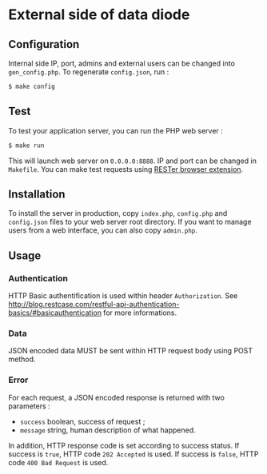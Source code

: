# External side of data diode

## Configuration
Internal side IP, port, admins and external users can be changed into `gen_config.php`. To regenerate `config.json`, run :
```bash
$ make config
```

## Test
To test your application server, you can run the PHP web server :
```bash
$ make run
```
This will launch web server on `0.0.0.0:8888`. IP and port can be changed in `Makefile`. You can make test requests using [RESTer browser extension](https://github.com/frigus02/RESTer).

## Installation
To install the server in production, copy `index.php`, `config.php` and `config.json` files to your web server root directory. If you want to manage users from a web interface, you can also copy `admin.php`.

## Usage
### Authentication
HTTP Basic authentification is used within header `Authorization`.
See http://blog.restcase.com/restful-api-authentication-basics/#basicauthentication for more informations.

### Data
JSON encoded data MUST be sent within HTTP request body using POST method.

### Error
For each request, a JSON encoded response is returned with two parameters :
- `success` boolean, success of request ;
- `message` string, human description of what happened.

In addition, HTTP response code is set according to success status.
If success is `true`, HTTP code `202 Accepted` is used.
If success is `false`, HTTP code `400 Bad Request` is used.
